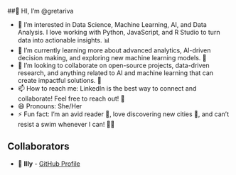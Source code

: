 ##👋 HI, I’m @gretariva
- 👀 I’m interested in Data Science, Machine Learning, AI, and Data Analysis. I love working with Python, JavaScript, and R Studio to turn data into actionable insights. 📊
- 🌱 I’m currently learning more about advanced analytics, AI-driven decision making, and exploring new machine learning models. 🚀
- 💞️ I’m looking to collaborate on open-source projects, data-driven research, and anything related to AI and machine learning that can create impactful solutions. 🤖
- 📫 How to reach me: LinkedIn is the best way to connect and collaborate! Feel free to reach out! 💌
- 😄 Pronouns: She/Her
- ⚡ Fun fact: I’m an avid reader 📖, love discovering new cities 🌆, and can’t resist a swim whenever I can! 🏊‍♀️

## Collaborators
- 👭 **Illy** - [GitHub Profile](https://github.com/Illy0210)

<!---
gretariva/gretariva is a ✨ special ✨ repository because its `README.md` (this file) appears on your GitHub profile.
You can click the Preview link to take a look at your changes.
--->
